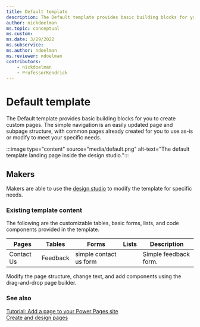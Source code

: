 ```yaml
---
title: Default template
description: The Default template provides basic building blocks for you creating custom pages.
author: nickdoelman
ms.topic: conceptual
ms.custom: 
ms.date: 3/29/2022
ms.subservice:
ms.author: ndoelman
ms.reviewer: ndoelman
contributors:
    - nickdoelman
    - ProfessorKendrick
---
```


# Default template

The Default template provides basic building blocks for you to create custom pages. The simple navigation is an easily updated page and subpage structure, with common pages already created for you to use as-is or modify to meet your specific needs.

:::image type="content" source="media/default.png" alt-text="The default template landing page inside the design studio.":::

## Makers

Makers are able to use the [design studio](../getting-started/use-design-studio.md)  to modify the template for specific needs.  

### Existing template content

The following are the customizable tables, basic forms, lists, and code components provided in the template.

| **Pages** | **Tables** | **Forms** | **Lists** | **Description** |
|-----------|------------|-----------|-----------|-----------------|
| Contact Us| Feedback | simple contact us form | | Simple feedback form. |

Modify the page structure, change text, and add components using the drag-and-drop page builder.  

### See also 

[Tutorial: Add a page to your Power Pages site](../getting-started/tutorial-add-webpage.md)  
[Create and design pages](../getting-started/first-page.md)